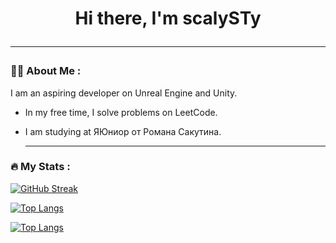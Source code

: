 <h1 align="center">Hi there, I'm scalySTy
  
  ---
  
### :woman_technologist: About Me :
I am an aspiring developer on Unreal Engine and Unity.
- In my free time, I solve problems on LeetCode.
- I am studying at ЯЮниор от Романа Сакутина.

  ---
  
### :fire: My Stats :
[![GitHub Streak](https://github-readme-streak-stats.herokuapp.com/?user=scalySTy)](https://git.io/streak-stats)

[![Top Langs](https://github-readme-stats.vercel.app/api/top-langs/?username=scalySTy&layout=compact)](https://github.com/anuraghazra/github-readme-stats)

[![Top Langs](https://github-readme-stats.vercel.app/api/top-langs/?username=scalySTy&layout=compact)](https://github.com/anuraghazra/github-readme-stats)
